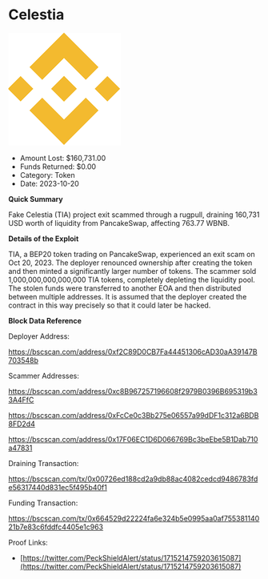# Celestia
![Celestia](/rektimages/Fake-Celestia-Token-Rugpull.png)
- Amount Lost: $160,731.00
- Funds Returned: $0.00
- Category: Token
- Date: 2023-10-20

**Quick Summary**

Fake Celestia (TIA)  project exit scammed through a rugpull, draining 160,731 USD worth of liquidity from PancakeSwap, affecting 763.77 WBNB.

  


 **Details of the Exploit**

TIA, a BEP20 token trading on PancakeSwap, experienced an exit scam on Oct 20, 2023. The deployer renounced ownership after creating the token and then minted a significantly larger number of tokens. The scammer sold 1,000,000,000,000,000 TIA tokens, completely depleting the liquidity pool. The stolen funds were transferred to another EOA and then distributed between multiple addresses. It is assumed that the deployer created the contract in this way precisely so that it could later be hacked.

  


 **Block Data Reference**

Deployer Address:

https://bscscan.com/address/0xf2C89D0CB7Fa44451306cAD30aA39147B703548b

  


Scammer Addresses:

https://bscscan.com/address/0xc8B967257196608f2979B0396B695319b33A4FfC

https://bscscan.com/address/0xFcCe0c3Bb275e06557a99dDF1c312a6BDB8FD2d4

https://bscscan.com/address/0x17F06EC1D6D066769Bc3beEbe5B1Dab710a47831

  


Draining Transaction:

https://bscscan.com/tx/0x00726ed188cd2a9db88ac4082cedcd9486783fde56317440d831ec5f495b40f1

  


Funding Transaction:

https://bscscan.com/tx/0x664529d22224fa6e324b5e0995aa0af75538114021b7e83c6fddfc4405e1c963


Proof Links:
- [https://twitter.com/PeckShieldAlert/status/1715214759203615087](https://twitter.com/PeckShieldAlert/status/1715214759203615087)


